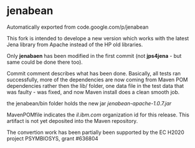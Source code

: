 # jenabean
Automatically exported from code.google.com/p/jenabean

This fork is intended to develope a new version which works with the latest Jena library from Apache instead of the HP old libraries.

Only **jenabaen** has been modified in the first commit (not **jps4jena** - but same could be done there too).

Commit comment describes what has been done. Basically, all tests ran successfully, 
more of the dependencies are now coming from Maven POM dependencies rather then the lib/ folder, one data file in the 
test data that was faulty - was fixed, and now Maven install does a clean smooth job.

the jenabean/bin folder holds the new jar *jenabean-apache-1.0.7.jar*

MavenPOMfile indicates the *il.ibm.com* organization id for this release.
This artifact is not yet deposited into the Maven repository.

The convertion work has been partially been supported by the EC H2020 project PSYMBIOSYS, grant #636804
